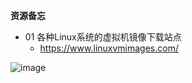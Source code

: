 **资源备忘**
- 01 各种Linux系统的虚拟机镜像下载站点
  - https://www.linuxvmimages.com/

![image](https://user-images.githubusercontent.com/55024146/143437109-5039489c-2a21-4f94-aaf2-c6163d08aff6.png)

